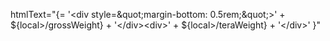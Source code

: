 htmlText="{= '&lt;div style=\&quot;margin-bottom: 0.5rem;\&quot;&gt;' + ${local>/grossWeight} + '&lt;/div&gt;&lt;div&gt;' + ${local>/teraWeight} + '&lt;/div&gt;' }"
